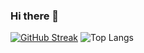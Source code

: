 ### Hi there 👋

<!--
**edualves12/edualves12** is a ✨ _special_ ✨ repository because its `README.md` (this file) appears on your GitHub profile.

Here are some ideas to get you started:

- 🔭 I’m currently working on ...
- 🌱 I’m currently learning ...
- 👯 I’m looking to collaborate on ...
- 🤔 I’m looking for help with ...
- 💬 Ask me about ...
- 📫 How to reach me: ...
- 😄 Pronouns: ...
- ⚡ Fun fact: ...
-->

[![GitHub Streak](https://streak-stats.demolab.com?user=edualves12&theme=tokyonight-duo&hide_border=true)](https://git.io/streak-stats)
![Top Langs](https://github-readme-stats.vercel.app/api/top-langs/?username=edualves12&theme=tokyonight)
